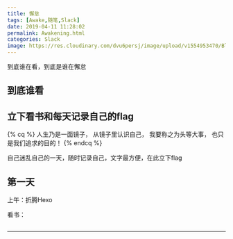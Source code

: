 ```yaml
---
title: 懈怠
tags: [Awake,随笔,Slack]
date: 2019-04-11 11:28:02
permalink: Awakening.html
categories: Slack
image: https://res.cloudinary.com/dvu6persj/image/upload/v1554953470/Blog/%E6%B2%B3%E7%95%94.jpg
---
```


<p>到底谁在看，到底是谁在懈怠</p>

<!-- more -->

## 到底谁看

## 立下看书和每天记录自己的flag

{% cq %}
人生乃是一面镜子，
从镜子里认识自己，
我要称之为头等大事，
也只是我们追求的目的！
{% endcq %}

<div class="note primary"><p>自己迷乱自己的一天，随时记录自己，文字最方便，在此立下flag</p></div>

## 第一天

上午：折腾Hexo

看书：

##

<hr />
